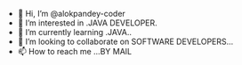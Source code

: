 - 👋 Hi, I’m @alokpandey-coder
- 👀 I’m interested in .JAVA DEVELOPER.
- 🌱 I’m currently learning .JAVA..
- 💞️ I’m looking to collaborate on SOFTWARE DEVELOPERS...
- 📫 How to reach me ...BY MAIL

<!---
alokpandey-coder/alokpandey-coder is a ✨ special ✨ repository because its `README.md` (this file) appears on your GitHub profile.
You can click the Preview link to take a look at your changes.
--->
